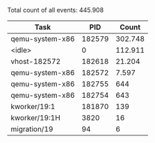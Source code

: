 Total count of all events: 445.908

| Task | PID | Count |
| --- | --- | --- |
| qemu-system-x86 | 182579 | 302.748 |
| \<idle\> | 0 | 112.911 |
| vhost-182572 | 182618 | 21.204 |
| qemu-system-x86 | 182572 | 7.597 |
| qemu-system-x86 | 182755 | 644 |
| qemu-system-x86 | 182754 | 643 |
| kworker/19:1 | 181870 | 139 |
| kworker/19:1H | 3820 | 16 |
| migration/19 | 94 | 6 |
